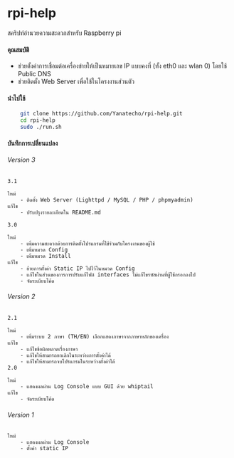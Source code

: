 rpi-help
========

สคริปท์อำนวยความสะดวกสำหรับ Raspberry pi



#### คุณสมบัติ
- ช่วยตั้งค่าการเชื่อมต่อเครื่องข่ายให้เป็นหมายเลข IP แบบคงที่ (ทั้ง eth0 และ wlan 0) โดยใช้ Public DNS
- ช่วยติดตั้ง Web Server เพื่อใช้ในโครงงานส่วนตัว


#### นำไปใช้

~~~bash
	git clone https://github.com/Yanatecho/rpi-help.git
	cd rpi-help
	sudo ./run.sh
~~~


#### บันทึกการเปลี่ยนแปลง

###### Version 3
	3.1

	ใหม่
		- ติดตั้ง Web Server (Lighttpd / MySQL / PHP / phpmyadmin)
	แก้ไข
		- ปรับปรุงรายละเอียดใน README.md

	3.0

	ใหม่
		- เพิ่มความสะดวกด้วยการติดตั้งโปรแกรมที่ใช้ร่วมกับโครงงานของผู้ใช้
		- เพิ่มหมวด Config
		- เพิ่มหมวด Install
	แก้ไข
		- ย้ายการตั้งค่า Static IP ไปไว้ในหมวด Config
		- แก้ไขในส่วนของการการปรับแก้ไฟล์ interfaces ไม่แก้ไขรหัสผ่านที่ผู้ใช้กรอกลงไป
		- จัดระเบียบโค้ด

###### Version 2
	2.1
	
	ใหม่
		- เพิ่มระบบ 2 ภาษา (TH/EN) เลือกแสดงภาษาจากภาษาหลักของเครื่อง
	แก้ไข
		- แก้ไขข้อผิดพลาดเรื่องภาษา
		- แก้ไขให้สามารถยกเลิกในระหว่างการตั้งค่าได้
		- แก้ไขให้สามารถจบโปรแกรมในระหว่างตั้งค่าได้
	2.0

	ใหม่
		- แสดงผลผ่าน Log Console แบบ GUI ด้วย whiptail
	แก้ไข
		- จัดระเบียบโค้ด

###### Version 1

	ใหม่
		- แสดงผลผ่าน Log Console
		- ตั้งค่า static IP
